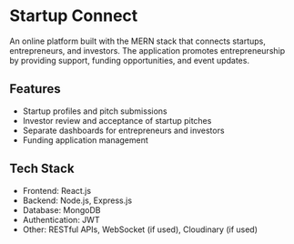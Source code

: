 # Startup Connect

An online platform built with the MERN stack that connects startups, entrepreneurs, and investors. The application promotes entrepreneurship by providing support, funding opportunities, and event updates.

## Features

- Startup profiles and pitch submissions
- Investor review and acceptance of startup pitches
- Separate dashboards for entrepreneurs and investors
- Funding application management

## Tech Stack

- Frontend: React.js
- Backend: Node.js, Express.js
- Database: MongoDB
- Authentication: JWT
- Other: RESTful APIs, WebSocket (if used), Cloudinary (if used)
